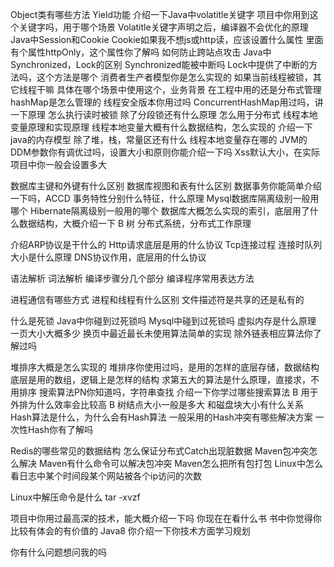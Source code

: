 Object类有哪些方法
Yield功能
介绍一下Java中volatitle关键字
项目中你用到这个关键字吗，用于哪个场景
Volatitle关键字声明之后，编译器不会优化的原理
Java中Session和Cookie
Cookie如果我不想js或http读，应该设置什么属性
里面有个属性httpOnly，这个属性你了解吗
如何防止跨站点攻击
Java中Synchronized，Lock的区别
Synchronized能被中断吗
Lock中提供了中断的方法吗，这个方法是哪个
消费者生产者模型你是怎么实现的
如果当前线程被锁，其它线程干嘛
具体在哪个场景中使用这个，业务背景
在工程中用的还是分布式管理
hashMap是怎么管理的
线程安全版本你用过吗
ConcurrentHashMap用过吗，讲一下原理
怎么执行读时被锁
除了分段锁还有什么原理
怎么用于分布式
线程本地变量原理和实现原理
线程本地变量大概有什么数据结构，怎么实现的
介绍一下java的内存模型
除了堆，栈，常量区还有什么
线程本地变量存在哪的
JVM的DDM参数你有调优过吗，设置大小和原则你能介绍一下吗
Xss默认大小，在实际项目中你一般会设置多大

数据库主键和外键有什么区别
数据库视图和表有什么区别
数据事务你能简单介绍一下吗，ACCD
事务特性分别什么特征，什么原理
Mysql数据库隔离级别一般用哪个
Hibernate隔离级别一般用的哪个
数据库大概怎么实现的索引，底层用了什么数据结构，大概介绍一下
B 树
分布式系统，分布式工作原理

介绍ARP协议是干什么的
Http请求底层是用的什么协议
Tcp连接过程
连接时队列大小是什么原理
DNS协议作用，底层用的什么协议

语法解析
词法解析
编译步骤分几个部分
编译程序常用表达方法

进程通信有哪些方式
进程和线程有什么区别
文件描述符是共享的还是私有的

什么是死锁
Java中你碰到过死锁吗
Mysql中碰到过死锁吗
虚拟内存是什么原理
一页大小大概多少
换页中最近最长未使用算法简单的实现
除外链表相应算法你了解过吗

堆排序大概是怎么实现的
堆排序你使用过吗，是用的怎样的底层存储，数据结构
底层是用的数组，逻辑上是怎样的结构
求第五大的算法是什么原理，直接求，不用排序
搜索算法PN你知道吗，字符串查找
介绍一下你学过哪些搜索算法
B 用于外排为什么效率会比较高
B 树结点大小一般是多大
和磁盘块大小有什么关系
Hash算法是什么，为什么会有Hash算法
一般采用的Hash冲突有哪些解决方案
一次性Hash你有了解吗

Redis的哪些常见的数据结构
怎么保证分布式Catch出现脏数据
Maven包冲突怎么解决
Maven有什么命令可以解决包冲突
Maven怎么把所有包打包
Linux中怎么看日志中某个时间段某个网站被各个ip访问的次数

Linux中解压命令是什么
tar -xvzf


项目中你用过最高深的技术，能大概介绍一下吗
你现在在看什么书
书中你觉得你比较有体会的有价值的
Java8
你介绍一下你技术方面学习规划

你有什么问题想问我的吗
